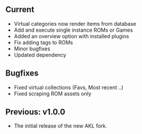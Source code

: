 ## Current
- Virtual categories now render items from database
- Add and execute single instance ROMs or Games
- Added an overview option with installed plugins
- Fix adding tags to ROMs
- Minor bugfixes
- Updated dependency

## Bugfixes  
- Fixed virtual collections (Favs, Most recent ..)
- Fixed scraping ROM assets only

## Previous: v1.0.0
- The initial release of the new AKL fork.